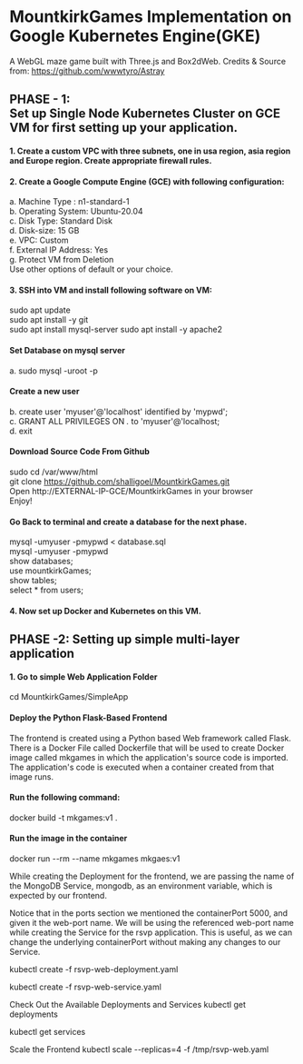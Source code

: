 # MountkirkGames Implementation on Google Kubernetes Engine(GKE) 
A WebGL maze game built with Three.js and Box2dWeb. 
Credits & Source from: https://github.com/wwwtyro/Astray

## PHASE - 1:<br> Set up Single Node Kubernetes Cluster on GCE VM for first setting up your application.
#### 1. Create a custom VPC with three subnets, one in usa region, asia region and Europe region. Create appropriate firewall rules.
#### 2. Create a Google Compute Engine (GCE) with following configuration:
a. Machine Type : n1-standard-1 <br>
b. Operating System: Ubuntu-20.04 <br>
c. Disk Type: Standard Disk <br>
d. Disk-size: 15 GB <br>
e. VPC: Custom <br>
f. External IP Address: Yes <br>
g. Protect VM from Deletion <br>
Use other options of default or your choice.
#### 3. SSH into VM and install following software on VM: <br>
sudo apt update <br/>
sudo apt install -y git <br/>
sudo apt install mysql-server
sudo apt install -y apache2
#### Set Database on mysql server
a. sudo mysql -uroot -p 
#### Create a new user
b. create user 'myuser'@'localhost' identified by 'mypwd';<br>
c. GRANT ALL PRIVILEGES ON *.* to 'myuser'@'localhost;<br>
d. exit
#### Download Source Code From Github
sudo cd /var/www/html <br/>
git clone https://github.com/shalligoel/MountkirkGames.git <br>
Open http://EXTERNAL-IP-GCE/MountkirkGames in your browser <br>
Enjoy!<br>
#### Go Back to terminal and create a database for the next phase.<br>
mysql -umyuser -pmypwd < database.sql<br>
mysql -umyuser -pmypwd<br>
show databases;<br>
use mountkirkGames;<br>
show tables;<br>
select * from users;
#### 4. Now set up Docker and Kubernetes on this VM.





## PHASE -2: Setting up simple multi-layer application

#### 1. Go to simple Web Application Folder<br>
cd MountkirkGames/SimpleApp<br>
#### Deploy the Python Flask-Based Frontend<br>
The frontend is created using a Python based Web framework called Flask. There is a Docker File called Dockerfile that will be used to create Docker image called mkgames in which the application's source code is imported. The application's code is executed when a container created from that image runs.<br>
#### Run the following command:
docker build -t mkgames:v1 .
#### Run the image in the container
docker run --rm --name mkgames mkgaes:v1


While creating the Deployment for the frontend, we are passing the name of the MongoDB Service, mongodb, as an environment variable, which is expected by our frontend.

Notice that in the ports section we mentioned the containerPort 5000, and given it the web-port name. We will be using the referenced web-port name while creating the Service for the rsvp application. This is useful, as we can change the underlying containerPort without making any changes to our Service.

kubectl create -f rsvp-web-deployment.yaml

kubectl create -f rsvp-web-service.yaml

Check Out the Available Deployments and Services
kubectl get deployments

kubectl get services

Scale the Frontend
kubectl scale --replicas=4 -f /tmp/rsvp-web.yaml

